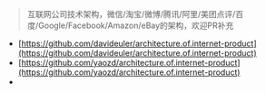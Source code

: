 > 互联网公司技术架构，微信/淘宝/微博/腾讯/阿里/美团点评/百度/Google/Facebook/Amazon/eBay的架构，欢迎PR补充
- [https://github.com/davideuler/architecture.of.internet-product](https://github.com/davideuler/architecture.of.internet-product)
- [https://github.com/yaozd/architecture.of.internet-product](https://github.com/yaozd/architecture.of.internet-product)
- []()